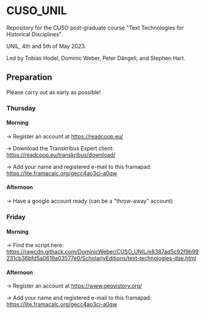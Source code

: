 # CUSO_UNIL

Repository for the CUSO post-graduate course "Text Technologies for Historical Disciplines".

UNIL, 4th and 5th of May 2023.

Led by Tobias Hodel, Dominic Weber, Peter Dängeli, and Stephen Hart.

## Preparation
Please carry out as early as possible!

### Thursday
#### Morning

-> Register an account at https://readcoop.eu/ 

-> Download the Transkribus Expert client: https://readcoop.eu/transkribus/download/

-> Add your name and registered e-mail to this framapad: https://lite.framacalc.org/gecc4ao3ci-a0qw

#### Afternoon

-> Have a google account ready (can be a "throw-away" account)

### Friday

#### Morning

-> Find the script here: https://rawcdn.githack.com/DominicWeber/CUSO_UNIL/e8387ad5c92f9b99231cb36bfd5a0619a03577e0/ScholarlyEditions/text-technologies-dse.html

#### Afternoon
-> Register an account at https://www.geovistory.org/

-> Add your name and registered e-mail to this framapad: https://lite.framacalc.org/gecc4ao3ci-a0qw
